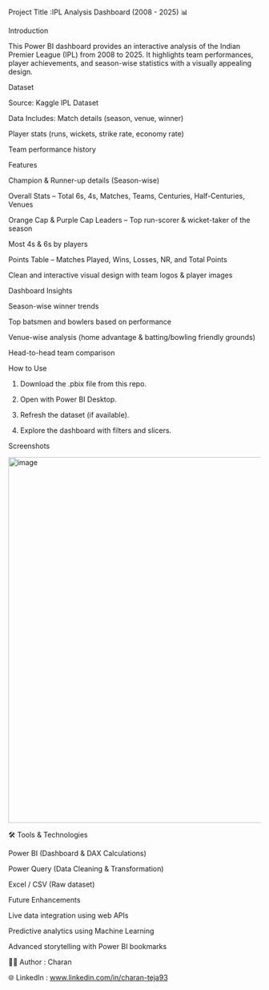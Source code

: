 Project Title :IPL Analysis Dashboard (2008 - 2025) 📊

 Introduction

This Power BI dashboard provides an interactive analysis of the Indian Premier League (IPL) from 2008 to 2025. It highlights team performances, player achievements, and season-wise statistics with a visually appealing design.





 Dataset

Source: Kaggle IPL Dataset 

Data Includes:
Match details (season, venue,  winner)

Player stats (runs, wickets, strike rate, economy rate)

Team performance history


Features

 Champion & Runner-up details (Season-wise)

 Overall Stats – Total 6s, 4s, Matches, Teams, Centuries, Half-Centuries, Venues

 Orange Cap & Purple Cap Leaders – Top run-scorer & wicket-taker of the season

 Most 4s & 6s by players

 Points Table – Matches Played, Wins, Losses, NR, and Total Points

 Clean and interactive visual design with team logos & player images




 Dashboard Insights

Season-wise winner trends

Top batsmen and bowlers based on performance

Venue-wise analysis (home advantage & batting/bowling friendly grounds)

Head-to-head team comparison


How to Use

1. Download the .pbix file from this repo.


2. Open with Power BI Desktop.


3. Refresh the dataset (if available).


4. Explore the dashboard with filters and slicers.


 Screenshots

<img width="1358" height="730" alt="image" src="https://github.com/user-attachments/assets/50fa6216-85bf-41d7-bd17-a393e25488c6" />

🛠 Tools & Technologies

Power BI (Dashboard & DAX Calculations)

Power Query (Data Cleaning & Transformation)

Excel / CSV (Raw dataset)


 Future Enhancements

Live data integration using web APIs

Predictive analytics using Machine Learning

Advanced storytelling with Power BI bookmarks

👨‍💻 Author : Charan

🌐 LinkedIn : www.linkedin.com/in/charan-teja93

